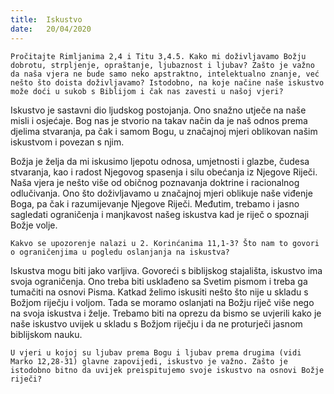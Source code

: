 ```yaml
---
title:  Iskustvo
date:   20/04/2020
---
```


`Pročitajte Rimljanima 2,4 i Titu 3,4.5. Kako mi doživljavamo Božju dobrotu, strpljenje, opraštanje, ljubaznost i ljubav? Zašto je važno da naša vjera ne bude samo neko apstraktno, intelektualno znanje, već nešto što doista doživljavamo? Istodobno, na koje načine naše iskustvo može doći u sukob s Biblijom i čak nas zavesti u našoj vjeri?`

Iskustvo je sastavni dio ljudskog postojanja. Ono snažno utječe na naše misli i osjećaje. Bog nas je stvorio na takav način da je naš odnos prema djelima stvaranja, pa čak i samom Bogu, u značajnoj mjeri oblikovan našim iskustvom i povezan s njim.

Božja je želja da mi iskusimo ljepotu odnosa, umjetnosti i glazbe, čudesa stvaranja, kao i radost Njegovog spasenja i silu obećanja iz Njegove Riječi. Naša vjera je nešto više od običnog poznavanja doktrine i racionalnog odlučivanja. Ono što doživljavamo u značajnoj mjeri oblikuje naše viđenje Boga, pa čak i razumijevanje Njegove Riječi. Međutim, trebamo i jasno sagledati ograničenja i manjkavost našeg iskustva kad je riječ o spoznaji Božje volje.

`Kakvo se upozorenje nalazi u 2. Korinćanima 11,1-3? Što nam to govori o ograničenjima u pogledu oslanjanja na iskustva?`

Iskustva mogu biti jako varljiva. Govoreći s biblijskog stajališta, iskustvo ima svoja ograničenja. Ono treba biti usklađeno sa Svetim pismom i treba ga tumačiti na osnovi Pisma. Katkad želimo iskusiti nešto što nije u skladu s Božjom riječju i voljom. Tada se moramo oslanjati na Božju riječ više nego na svoja iskustva i želje. Trebamo biti na oprezu da bismo se uvjerili kako je naše iskustvo uvijek u skladu s Božjom riječju i da ne proturječi jasnom biblijskom nauku.

`U vjeri u kojoj su ljubav prema Bogu i ljubav prema drugima (vidi Marko 12,28-31) glavne zapovijedi, iskustvo je važno. Zašto je istodobno bitno da uvijek preispitujemo svoje iskustvo na osnovi Božje riječi?`
